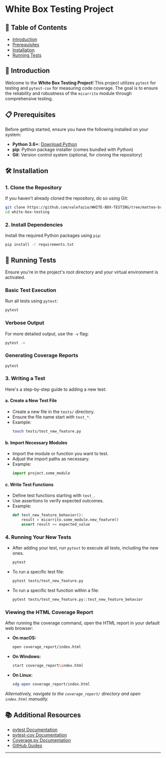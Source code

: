 
# White Box Testing Project

## 📝 Table of Contents

- [Introduction](#introduction)
- [Prerequisites](#prerequisites)
- [Installation](#installation)
- [Running Tests](#running-tests)

## 🚀 Introduction

Welcome to the **White Box Testing Project**! This project utilizes `pytest` for testing and `pytest-cov` for measuring code coverage. The goal is to ensure the reliability and robustness of the `micarrito` module through comprehensive testing.

## 📋 Prerequisites

Before getting started, ensure you have the following installed on your system:

- **Python 3.6+**: [Download Python](https://www.python.org/downloads/)
- **pip**: Python package installer (comes bundled with Python)
- **Git**: Version control system (optional, for cloning the repository)

## 🛠 Installation

### 1. **Clone the Repository**

If you haven't already cloned the repository, do so using Git:

```bash
git clone https://github.com/valefazio/WHITE-BOX-TESTING/tree/matteo-branch
cd white-box-testing
```



### 2. **Install Dependencies**

Install the required Python packages using `pip`:

```bash
pip install -r requirements.txt
```


## 🧪 Running Tests

Ensure you're in the project's root directory and your virtual environment is activated.

### **Basic Test Execution**

Run all tests using `pytest`:

```bash
pytest
```



### **Verbose Output**

For more detailed output, use the `-v` flag:

```bash
pytest -v
```


### **Generating Coverage Reports**


```bash
pytest
```



### **3. Writing a Test**

Here's a step-by-step guide to adding a new test:

#### **a. Create a New Test File**

- Create a new file in the `tests/` directory.
- Ensure the file name start with `test_*`.
- Example:
  ```bash
  touch tests/test_new_feature.py
  ```

#### **b. Import Necessary Modules**

- Import the module or function you want to test.
- Adjust the import paths as necessary.
- Example:
  ```python
  import project.some_module
  ```

#### **c. Write Test Functions**

- Define test functions starting with `test_`.
- Use assertions to verify expected outcomes.
- Example:
  ```python
  def test_new_feature_behavior():
      result = micarrito.some_module.new_feature()
      assert result == expected_value
  ```



### **4. Running Your New Tests**

- After adding your test, run `pytest` to execute all tests, including the new ones.
  ```bash
  pytest
  ```
- To run a specific test file:
  ```bash
  pytest tests/test_new_feature.py
  ```
- To run a specific test function within a file:
  ```bash
  pytest tests/test_new_feature.py::test_new_feature_behavior
  ```





### **Viewing the HTML Coverage Report**

After running the coverage command, open the HTML report in your default web browser:

- **On macOS:**

  ```bash
  open coverage_report/index.html
  ```

- **On Windows:**

  ```bash
  start coverage_report\index.html
  ```

- **On Linux:**

  ```bash
  xdg-open coverage_report/index.html
  ```

*Alternatively, navigate to the `coverage_report/` directory and open `index.html` manually.*





## 📚 Additional Resources

- [pytest Documentation](https://docs.pytest.org/en/stable/)
- [pytest-cov Documentation](https://pytest-cov.readthedocs.io/en/latest/)
- [Coverage.py Documentation](https://coverage.readthedocs.io/en/coverage-5.5/)
- [GitHub Guides](https://guides.github.com/)

---





